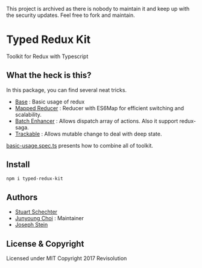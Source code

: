 This project is archived as there is nobody to maintain it and keep up with the security updates.  Feel free to fork and maintain.

# Typed Redux Kit

Toolkit for Redux with Typescript

## What the heck is this?

In this package, you can find several neat tricks.

- [Base](./packages/base) : Basic usage of redux
- [Mapped Reducer](./packages/mapped-reducer) : Reducer with ES6Map for efficient switching and scalability.
- [Batch Enhancer](./packages/batch-enhancer) : Allows dispatch array of actions. Also it support redux-saga.
- [Trackable](./packages/trackable) : Allows mutable change to deal with deep state.

[basic-usage.spec.ts](./packages/typed-redux-kit/src/specs/basic-usage.spec.ts) presents how to combine all of toolkit.

## Install

```sh
npm i typed-redux-kit
```

## Authors

- [Stuart Schechter](https://github.com/UppaJung)
- [Junyoung Choi](https://github.com/rokt33r) : Maintainer
- [Joseph Stein](https://github.com/josephstein)

## License & Copyright

Licensed under MIT
Copyright 2017 Revisolution
